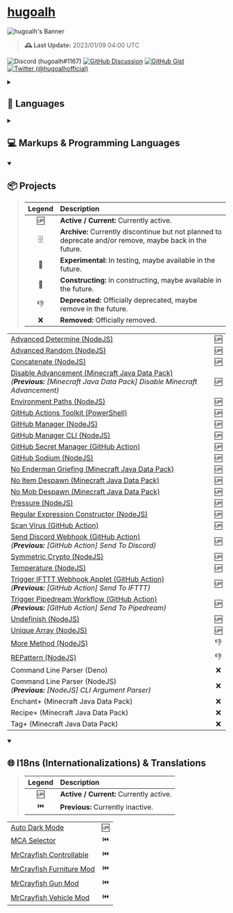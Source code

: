 # [hugoalh](https://github.com/hugoalh)

![hugoalh's Banner](https://i.imgur.com/d7CW6xWh.png)

> **🕰️ Last Update:** 2023/01/09 04:00 UTC

![Discord (hugoalh#1167)](https://img.shields.io/badge/Discord%20%28hugoalh%231167%29-5865F2?logo=discord&logoColor=ffffff&style=flat-square "Discord (hugoalh#1167)")
[![GitHub Discussion](https://img.shields.io/badge/GitHub%20Discussion-181717?logo=github&logoColor=ffffff&style=flat-square "GitHub Discussion")](https://github.com/hugoalh/hugoalh/discussions)
[![GitHub Gist](https://img.shields.io/badge/GitHub%20Gist-181717?logo=github&logoColor=ffffff&style=flat-square "GitHub Gist")](https://gist.github.com/hugoalh)
[![Twitter (@hugoalhofficial)](https://img.shields.io/badge/Twitter%20%28@hugoalhofficial%29-1DA1F2?logo=twitter&logoColor=ffffff&style=flat-square "Twitter (@hugoalhofficial)")](https://twitter.com/hugoalhofficial)

<details>
<summary><h2>💬 Languages</h2></summary>

- Cantonese (粵語 / 廣東話) - Hong Kong
- Cantonese (粵語 / 廣東話) - Macau
- Cantonese (粵語 / 廣東話) - Traditional (正體 / 繁體)
- Chinese (漢語 / 中文) - Hong Kong
- Chinese (漢語 / 中文) - Macau
- Chinese (漢語 / 中文) - Republic of China (Taiwan)
- Chinese (漢語 / 中文) - Traditional (正體 / 繁體)
- English - Hong Kong
- English - Macau
- English - United Kingdom
- English - United States

</details>
<details>
<summary><h2>💻 Markups & Programming Languages</h2></summary>

> | **Legend** | **Description** |
> |:-:|:--|
> | ✔ | Known. |
> | 📖 | Learning. |

|  |  |
|:--|:-:|
| CSS (Cascading Style Sheets) | ✔ |
| CSV (Comma Separated Values) | ✔ |
| HTML (HyperText Markup Language) | ✔ |
| JavaScript - Browsers | ✔ |
| JavaScript - Deno | ✔ |
| JavaScript - NodeJS | ✔ |
| JSON (JavaScript Object Notation) | ✔ |
| JSON5 (JavaScript Object Notation for Humans) | ✔ |
| JSONC (JavaScript Object Notation with Comments) | ✔ |
| MCFunction (Minecraft Function) | ✔ |
| ModernScript | ✔ |
| PowerShell | ✔ |
| SVG (Scalable Vector Graphics) | ✔ |
| TOML (Tom's Obvious, Minimal Language) | ✔ |
| TSV (Tab Separated Values) | ✔ |
| TypeScript - Deno | ✔ |
| TypeScript - NodeJS | ✔ |
| YAML / YML (YAML Ain't Markup Language) | ✔ |
| .NET | 📖 |
| Bash | 📖 |
| BASIC (Beginner's All-purpose Symbolic Instruction Code) | 📖 |
| C# | 📖 |
| CSON (CoffeeScript Object Notation) | 📖 |
| Docker | 📖 |
| Go | 📖 |
| Perl | 📖 |
| Python | 📖 |
| Raku (Perl 6) | 📖 |
| V | 📖 |
| YARA (Yet Another Ridiculous Acronym) | 📖 |

</details>
<details open>
<summary><h2>📦 Projects</h2></summary>

> | **Legend** | **Description** |
> |:-:|:--|
> | 🆙 | **Active / Current:** Currently active. |
> | 🗄 | **Archive:** Currently discontinue but not planned to deprecate and/or remove, maybe back in the future. |
> | 🧪 | **Experimental:** In testing, maybe available in the future. |
> | 🚧 | **Constructing:** In constructing, maybe available in the future. |
> | 👎 | **Deprecated:** Officially deprecated, maybe remove in the future. |
> | ❌ | **Removed:** Officially removed. |

|  |  |
|:--|:-:|
| [Advanced Determine (NodeJS)](https://github.com/hugoalh-studio/advanced-determine-nodejs) | 🆙 |
| [Advanced Random (NodeJS)](https://github.com/hugoalh-studio/advanced-random-nodejs) | 🆙 |
| [Concatenate (NodeJS)](https://github.com/hugoalh-studio/concatenate-nodejs) | 🆙 |
| [Disable Advancement (Minecraft Java Data Pack)](https://github.com/hugoalh/disable-advancement-mcjdp) <br />*(**Previous:** \[Minecraft Java Data Pack\] Disable Minecraft Advancement)* | 🆙 |
| [Environment Paths (NodeJS)](https://github.com/hugoalh-studio/environment-paths-nodejs) | 🆙 |
| [GitHub Actions Toolkit (PowerShell)](https://github.com/hugoalh-studio/ghactions-toolkit-powershell) | 🆙 |
| [GitHub Manager (NodeJS)](https://github.com/hugoalh-studio/github-manager-nodejs) | 🆙 |
| [GitHub Manager CLI (NodeJS)](https://github.com/hugoalh-studio/github-manager-cli-nodejs) | 🆙 |
| [GitHub Secret Manager (GitHub Action)](https://github.com/hugoalh/github-secret-manager-ghaction) | 🆙 |
| [GitHub Sodium (NodeJS)](https://github.com/hugoalh-studio/github-sodium-nodejs) | 🆙 |
| [No Enderman Griefing (Minecraft Java Data Pack)](https://github.com/hugoalh/no-enderman-griefing-mcjdp) | 🆙 |
| [No Item Despawn (Minecraft Java Data Pack)](https://github.com/hugoalh/no-item-despawn-mcjdp) | 🆙 |
| [No Mob Despawn (Minecraft Java Data Pack)](https://github.com/hugoalh/no-mob-despawn-mcjdp) | 🆙 |
| [Pressure (NodeJS)](https://github.com/hugoalh-studio/pressure-nodejs) | 🆙 |
| [Regular Expression Constructor (NodeJS)](https://github.com/hugoalh-studio/regular-expression-constructor-nodejs) | 🆙 |
| [Scan Virus (GitHub Action)](https://github.com/hugoalh/scan-virus-ghaction) | 🆙 |
| [Send Discord Webhook (GitHub Action)](https://github.com/hugoalh/send-discord-webhook-ghaction) <br />*(**Previous:** \[GitHub Action\] Send To Discord)* | 🆙 |
| [Symmetric Crypto (NodeJS)](https://github.com/hugoalh-studio/symmetric-crypto-nodejs) | 🆙 |
| [Temperature (NodeJS)](https://github.com/hugoalh-studio/temperature-nodejs) | 🆙 |
| [Trigger IFTTT Webhook Applet (GitHub Action)](https://github.com/hugoalh/trigger-ifttt-webhook-applet-ghaction) <br />*(**Previous:** \[GitHub Action\] Send To IFTTT)* | 🆙 |
| [Trigger Pipedream Workflow (GitHub Action)](https://github.com/hugoalh/trigger-pipedream-workflow-ghaction) <br />*(**Previous:** \[GitHub Action\] Send To Pipedream)* | 🆙 |
| [Undefinish (NodeJS)](https://github.com/hugoalh-studio/undefinish-nodejs) | 🆙 |
| [Unique Array (NodeJS)](https://github.com/hugoalh-studio/unique-array-nodejs) | 🆙 |
| [More Method (NodeJS)](https://github.com/hugoalh-studio/more-method-nodejs) | 👎 |
| [REPattern (NodeJS)](https://github.com/hugoalh-studio/repattern-nodejs) | 👎 |
| Command Line Parser (Deno) | ❌ |
| Command Line Parser (NodeJS) <br />*(**Previous:** \[NodeJS\] CLI Argument Parser)* | ❌ |
| Enchant+ (Minecraft Java Data Pack) | ❌ |
| Recipe+ (Minecraft Java Data Pack) | ❌ |
| Tag+ (Minecraft Java Data Pack) | ❌ |

</details>

<details open>
<summary><h2>🌐 I18ns (Internationalizations) & Translations</h2></summary>

> | **Legend** | **Description** |
> |:-:|:--|
> | 🆙 | **Active / Current:** Currently active. |
> | ⏮️ | **Previous:** Currently inactive. |

|  |  |
|:--|:-:|
| [Auto Dark Mode](https://github.com/AutoDarkMode/Windows-Auto-Night-Mode) | 🆙 |
| [MCA Selector](https://github.com/Querz/mcaselector) | ⏮️ |
| [MrCrayfish Controllable](https://github.com/MrCrayfish/Controllable) | ⏮️ |
| [MrCrayfish Furniture Mod](https://github.com/MrCrayfish/MrCrayfishFurnitureMod) | ⏮️ |
| [MrCrayfish Gun Mod](https://github.com/MrCrayfish/MrCrayfishGunMod) | ⏮️ |
| [MrCrayfish Vehicle Mod](https://github.com/MrCrayfish/MrCrayfishVehicleMod) | ⏮️ |

